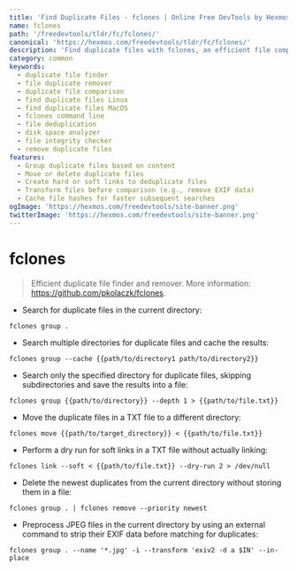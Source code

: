 ```yaml
---
title: 'Find Duplicate Files - fclones | Online Free DevTools by Hexmos'
name: fclones
path: '/freedevtools/tldr/fc/fclones/'
canonical: 'https://hexmos.com/freedevtools/tldr/fc/fclones/'
description: 'Find duplicate files with fclones, an efficient file comparison tool. Quickly identify and manage redundant files on your system. Free online tool, no registration required.'
category: common
keywords:
  - duplicate file finder
  - file duplicate remover
  - duplicate file comparison
  - find duplicate files Linux
  - find duplicate files MacOS
  - fclones command line
  - file deduplication
  - disk space analyzer
  - file integrity checker
  - remove duplicate files
features:
  - Group duplicate files based on content
  - Move or delete duplicate files
  - Create hard or soft links to deduplicate files
  - Transform files before comparison (e.g., remove EXIF data)
  - Cache file hashes for faster subsequent searches
ogImage: 'https://hexmos.com/freedevtools/site-banner.png'
twitterImage: 'https://hexmos.com/freedevtools/site-banner.png'
---
```


# fclones

> Efficient duplicate file finder and remover.
> More information: <https://github.com/pkolaczk/fclones>.

- Search for duplicate files in the current directory:

`fclones group .`

- Search multiple directories for duplicate files and cache the results:

`fclones group --cache {{path/to/directory1 path/to/directory2}}`

- Search only the specified directory for duplicate files, skipping subdirectories and save the results into a file:

`fclones group {{path/to/directory}} --depth 1 > {{path/to/file.txt}}`

- Move the duplicate files in a TXT file to a different directory:

`fclones move {{path/to/target_directory}} < {{path/to/file.txt}}`

- Perform a dry run for soft links in a TXT file without actually linking:

`fclones link --soft < {{path/to/file.txt}} --dry-run 2 > /dev/null`

- Delete the newest duplicates from the current directory without storing them in a file:

`fclones group . | fclones remove --priority newest`

- Preprocess JPEG files in the current directory by using an external command to strip their EXIF data before matching for duplicates:

`fclones group . --name '*.jpg' -i --transform 'exiv2 -d a $IN' --in-place`
